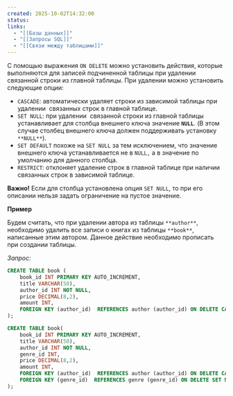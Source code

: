 ```yaml
---
created: 2025-10-02T14:32:00
status:
links:
  - "[[Базы данных]]"
  - "[[Запросы SQL]]"
  - "[[Связи между таблицами]]"
---
```

С помощью выражения `ON DELETE` можно установить действия, которые выполняются для записей подчиненной таблицы при удалении связанной строки из главной таблицы. При удалении можно установить следующие опции:

- `CASCADE`: автоматически удаляет строки из зависимой таблицы при удалении  связанных строк в главной таблице.
- `SET NULL`: при удалении  связанной строки из главной таблицы устанавливает для столбца внешнего ключа значение **`NULL`**. (В этом случае столбец внешнего ключа должен поддерживать установку `**NULL**`).
- `SET DEFAULT` похоже на `SET NULL` за тем исключением, что значение  внешнего ключа устанавливается не в `NULL,` а в значение по умолчанию для данного столбца.
- `RESTRICT`: отклоняет удаление строк в главной таблице при наличии связанных строк в зависимой таблице.

**Важно!** Если для столбца установлена опция `SET NULL`, то при его описании нельзя задать ограничение на пустое значение.

**Пример**

Будем считать, что при удалении автора из таблицы `**author**`, необходимо удалить все записи о книгах из таблицы `**book**`, написанные этим автором. Данное действие необходимо прописать при создании таблицы.

_Запрос:_

```sql
CREATE TABLE book (
    book_id INT PRIMARY KEY AUTO_INCREMENT, 
    title VARCHAR(50), 
    author_id INT NOT NULL, 
    price DECIMAL(8,2), 
    amount INT, 
    FOREIGN KEY (author_id)  REFERENCES author (author_id) ON DELETE CASCADE
);
```

```sql
CREATE TABLE book(
    book_id INT PRIMARY KEY AUTO_INCREMENT,
    title VARCHAR(50),
    author_id INT NOT NULL,
    genre_id INT,
    price DECIMAL(8,2), 
    amount INT,    
    FOREIGN KEY (author_id)  REFERENCES author (author_id) ON DELETE CASCADE,
    FOREIGN KEY (genre_id)  REFERENCES genre (genre_id) ON DELETE SET NULL
);
```






























